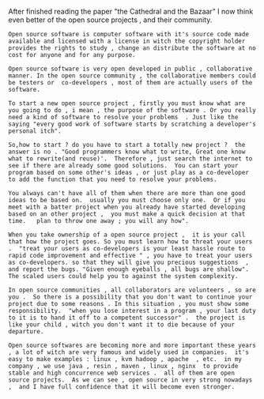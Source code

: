 After finished reading the paper "the Cathedral and the Bazaar" I now think even better of the open source projects , and their community. 

	Open source software is computer software with it's source code made available and licensed with a license in witch the copyright holder provides the rights to study , change an distribute the software at no cost for anyone and for any purpose.

	Open source software is very open developed in public , collaborative manner. In the open source community , the collaborative members could be testers or  co-developers , most of them are actually users of the software.

	To start a new open source project , firstly you must know what are you going to do , i mean , the purpose of the software . Or you really need a kind of software to resolve your problems  . Just like the saying "every good work of software starts by scratching a developer's personal itch".

	So,how to start ? do you have to start a totally new project ?  the answer is no . "Good programmers know what to write, Great one know what to rewrite(and reuse)'.  Therefore , just search the internet to see if there are already some good solutions.  You can start your program based on some other's ideas , or just play as a co-developer to add the function that you need to resolve your problems.

	You always can't have all of them when there are more than one good ideas to be based on.  usually you must choose only one.  Or if you meet with a batter project when you already have started developing based on an other project ,  you must make a quick decision at that time.   plan to throw one away ; you will any how".

	When you take ownership of a open source project ,  it is your call that how the project goes. So you must learn how to threat your users .  "treat your users as co-developers is your least hassle route to rapid code improvement and effective " , you have to treat your users as co-developers. so that they will give you precious suggestions  , and report the bugs. "Given enough eyeballs , all bugs are shallow".  The scaled users could help you to against the system complexity.

	In open source communities , all collaborators are volunteers , so are you .  So there is a possibility that you don't want to continue your project due to some reasons . In this situation , you must show some responsibility.  "when you lose interest in a program , your last duty to it is to hand it off to a competent successor" .  the project is like your child , witch you don't want it to die because of your departure.
	
	Open source softwares are becoming more and more important these years , a lot of witch are very famous and widely used in companies.  it's easy to make examples : linux , kvm hadoop , apache  , etc.  in my company , we use java , resin , maven , linux , nginx  to provide stable and high concurrence web services .  all of them are open source projects.  As we can see , open source in very strong nowadays ,  and I have full confidence that it will become even stronger. 

